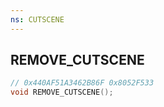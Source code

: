 ```yaml
---
ns: CUTSCENE
---
```

## REMOVE_CUTSCENE

```c
// 0x440AF51A3462B86F 0x8052F533
void REMOVE_CUTSCENE();
```


